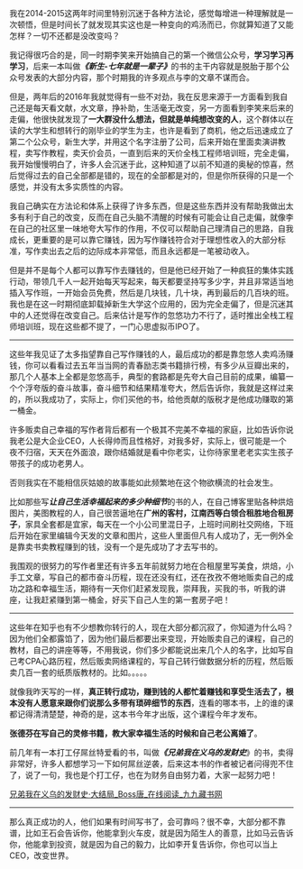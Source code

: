 <p>我在2014-2015这两年时间里特别沉迷于各种方法论，感觉每增进一种理解就是一次顿悟，但是时间长了就发现其实这也是一种变向的鸡汤而已，你就算知道了又能怎样？一切不还都是没改变吗？</p><p>我记得很巧合的是，同一时期李笑来开始搞自己的第一个微信公众号，<b>学习学习再学习</b>，后来一本叫做<b><i>《新生-七年就是一辈子》</i></b>的书的主干内容就是脱胎于那个公众号发表的大部分内容，那个时期我的许多观点与李的文章不谋而合。</p><p>但是，两年后的2016年我就觉得有一些不对劲，我在反思来源于一方面看到我自己还是每天看文献，水文章，挣补助，生活毫无改变，另一方面看到李笑来后来的走偏，他很快就发现了<b>一大群没什么想法，但就是单纯想改变的人</b>，这个群体以在读的大学生和想转行的刚毕业的学生为主，也许是看到了商机，他之后迅速成立了第二个公众号，新生大学，并用这个名字注册了公司，后来开始在里面卖演讲教程，卖写作教程，卖天价会员，一直到后来的天价全栈工程师培训班，完全走偏，我开始慢慢明白了，许多人会沉迷于此，这种知道了以前不知道的奥秘的惊喜，然后觉得过去的自己全部都是错的，现在的全部都是对的，但是你所获得的只是一个感觉，并没有太多实质性的内容。</p><p>我自己确实在方法论和体系上获得了许多东西，但是这些东西并没有帮助我做出太多有利于自己的改变，反而在自己头脑不清醒的时候有可能会让自己走偏，就像李在自己的社区里一味地夸大写作的作用，不仅可以帮助自己理清自己的思路，自我成长，更重要的是可以靠它赚钱，因为写作赚钱符合对于理想性收入的大部分标准，写作卖出去之后的边际成本非常低，而且永远都是一笔被动收入。</p><p>但是并不是每个人都可以靠写作去赚钱的，但是他已经开始了一种疯狂的集体实践行动，带领几千人一起开始每天写起来，每天都要坚持写多少字，并且非常适当地插入写作班，一开始会员免费，然后是几块钱，几十块，再到最后的几百块的班。我也是在这一时期彻底卸载掉新生大学这个应用的，因为完全走偏了，但是沉迷其中的人还觉得在改变自己。后来估计是写作的忽悠功力不行了，适时推出全栈工程师培训班，现在这些都不提了，一门心思虚拟币IPO了。</p><hr><p>这些年我见证了太多指望靠自己写作赚钱的人，最后成功的都是靠忽悠人卖鸡汤赚钱，你可以看看过去五年当当网的青春励志类书籍排行榜，有多少从豆瓣出来的，那几个人基本上全都是忽悠高手，典型的套路都是先夸大自己目前的成果，编纂一个个浮夸版的奋斗故事，奋斗细节和结果精准夸大，然后告诉你，我就是这样过来的，所以我成功了，实际上，你们买他的书，给他贡献的版税才是他成功赚取的第一桶金。</p><p>许多贩卖自己幸福的写作者背后都有一个极其不完美不幸福的家庭，比如告诉你说我老公是大企业CEO，人长得帅而且性格好，对我多好，实际上，很可能是一个夜不归宿，天天在外面浪，跟你结婚就是看中你老实，让你待家里老老实实生孩子带孩子的成功老男人。</p><p>否则我实在不能相信灰姑娘的故事能如此频繁地在这个物欲横流的社会发生。</p><p>比如那些写<i><b>让自己生活幸福起来的多少种细节</b></i>的书的人，在自己博客里贴各种烘焙图片，美图教程的人，自己很苦逼地在<b>广州的客村，江南西等白领合租胜地合租房子</b>，家具全套都是宜家，每天在一个小公司里混日子，上班时间刷社交网络，下班后开始在家里编辑今天发的文章和图片，这些人里面但凡有人成功了，无一例外全是靠卖书卖教程赚到的钱，没有一个是先成功了才去写书的。</p><p>我围观的很努力的写作者里还有许多五年前就努力地在合租屋里写美食，烘焙，小手工文章，写自己的都市奋斗历程，现在还没有红，还在孜孜不倦地贩卖自己的成功之路和幸福生活，期待有一天你们赶紧发现我，崇拜我，买我的书，听我的讲座，让我赶紧赚到第一桶金，好买下自己人生的第一套房子吧！</p><hr><p>这些年在知乎也有不少想教你转行的人，现在大部分都沉寂了，你知道为什么吗？因为他们全都露馅了，因为他们最后都要出来变现，开始贩卖自己的课程，自己的教材，自己的讲座等等，不用我说，你们多少都能说出来几个人的名字，比如写自己考CPA心路历程，然后贩卖网络课程的，写自己转行做数据分析的历程，然后贩卖几百一套的纸质版教材的。比如。。。。。</p><p>就像我昨天写的一样，<b>真正转行成功，赚到钱的人都忙着赚钱和享受生活去了，根本没有人愿意来跟你们说那么多带有琐碎细节的东西</b>，连看的哪本书，上的谁的课都记得清清楚楚，神奇的是，这本书今年才出版，这个课程今年才发布。</p><p><b>张德芬在写自己的灵修书籍，教大家幸福生活的时候和自己老公离婚了</b>。</p><p>前几年有一本打工仔屌丝特爱看的书，叫做<i><b>《兄弟我在义乌的发财史</b></i>》的书，卖得非常好，许多人都想学习一下如何屌丝逆袭，后来这本书的作者被记者问得兜不住了，说了一句，我也是个打工仔，也在为财务自由努力着，大家一起努力吧！</p><p><a href="http://link.zhihu.com/?target=http%3A//www.99lib.net/book/5733/index.htm" class=" wrap external" target="_blank" rel="nofollow noreferrer">兄弟我在义乌的发财史·大结局_Boss唐_在线阅读_九九藏书网</a></p><hr><p>那么真正成功的人，他们如果有时间写书了，会可靠吗？很不幸，大部分都不靠谱，比如王石会告诉你，他能拿到火车皮，就是因为陌生人的善意，比如马云告诉你，他能拿到投资，就是因为自己的毅力，比如李开复告诉你，你也可以当上CEO，改变世界。</p>